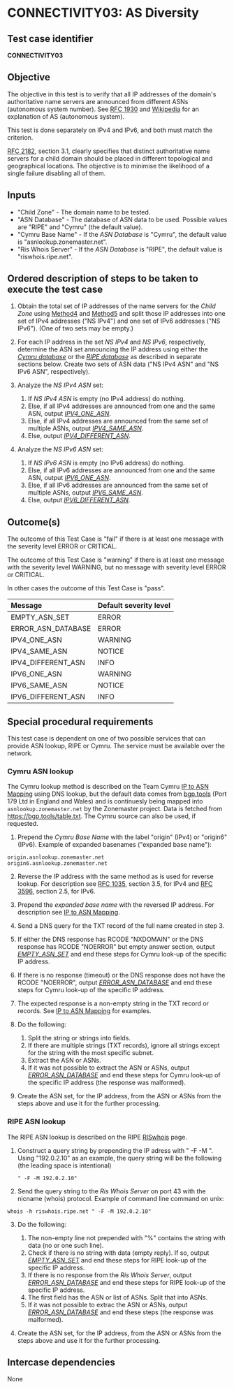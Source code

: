 # CONNECTIVITY03: AS Diversity

## Test case identifier

**CONNECTIVITY03**

## Objective

The objective in this test is to verify that all IP addresses of the domain's
authoritative name servers are announced from different ASNs (autonomous system 
number). See [RFC 1930] and [Wikipedia] for an explanation of AS (autonomous 
system).

This test is done separately on IPv4 and IPv6, and both must match the criterion.

[RFC 2182][RFC 2182#3.1], section 3.1, clearly specifies that distinct authoritative 
name servers for a child domain should be placed in different topological and 
geographical locations. The objective is to minimise the likelihood of a single 
failure disabling all of them. 


## Inputs

* "Child Zone" - The domain name to be tested.
* "ASN Database" - The database of ASN data to be used. Possible values
  are "RIPE" and "Cymru" (the default value).
* "Cymru Base Name" - If the *ASN Database* is "Cymru", the default value 
  is "asnlookup.zonemaster.net".
* "Ris Whois Server" - If the *ASN Database* is "RIPE", the default value 
  is "riswhois.ripe.net".


## Ordered description of steps to be taken to execute the test case

1. Obtain the total set of IP addresses of the name servers for the 
   *Child Zone* using [Method4] and [Method5] and split those IP addresses
   into one set of IPv4 addresses ("NS IPv4") and one set of IPv6 addresses
   ("NS IPv6"). (One of two sets may be empty.)

2. For each IP address in the set *NS IPv4* and *NS IPv6*, respectively, 
   determine the ASN set announcing the IP address using either the 
   *[Cymru database]* or the *[RIPE database]* as described in separate 
   sections below. Create two sets of ASN data ("NS IPv4 ASN" and 
   "NS IPv6 ASN", respectively).

3. Analyze the *NS IPv4 ASN* set:
   1. If *NS IPv4 ASN* is empty (no IPv4 address) do nothing.
   2. Else, if all IPv4 addresses are announced from one and the same ASN, output
      *[IPV4_ONE_ASN]*.
   3. Else, if all IPv4 addresses are announced from the same set of multiple 
      ASNs, output *[IPV4_SAME_ASN]*.
   4. Else, output *[IPV4_DIFFERENT_ASN]*.

4. Analyze the *NS IPv6 ASN* set:
   1. If *NS IPv6 ASN* is empty (no IPv6 address) do nothing.
   2. Else, if all IPv6 addresses are announced from one and the same ASN, output
      *[IPV6_ONE_ASN]*.
   3. Else, if all IPv6 addresses are announced from the same set of multiple 
      ASNs, output *[IPV6_SAME_ASN]*.
   4. Else, output *[IPV6_DIFFERENT_ASN]*.

## Outcome(s)

The outcome of this Test Case is "fail" if there is at least one 
message with the severity level ERROR or CRITICAL.

The outcome of this Test Case is "warning" if there is at least 
one message with the severity level WARNING, but no message with 
severity level ERROR or CRITICAL.

In other cases the outcome of this Test Case is "pass".

Message            |Default severity level
:------------------|:------------
EMPTY_ASN_SET      |ERROR
ERROR_ASN_DATABASE |ERROR
IPV4_ONE_ASN       |WARNING
IPV4_SAME_ASN      |NOTICE
IPV4_DIFFERENT_ASN |INFO
IPV6_ONE_ASN       |WARNING
IPV6_SAME_ASN      |NOTICE
IPV6_DIFFERENT_ASN |INFO


## Special procedural requirements

This test case is dependent on one of two possible services that can provide
ASN lookup, RIPE or Cymru. The service must be available over the network.


### Cymru ASN lookup

The Cymru lookup method is described on the Team Cymru [IP to ASN Mapping]
using DNS lookup, but the default data comes from [bgp.tools] (Port 179 Ltd
in England and Wales) and is continuesly being mapped into
`asnlookup.zonemaster.net` by the Zonemaster project. Data is fetched from
<https://bgp.tools/table.txt>. The Cymru source can also be used, if
requested.

1. Prepend the *Cymru Base Name* with the label "origin" (IPv4) or 
   "origin6" (IPv6). Example of expanded basenames 
   ("expanded base name"):
   
```
origin.asnlookup.zonemaster.net
origin6.asnlookup.zonemaster.net
```

2. Reverse the IP address with the same method as is used for
   reverse lookup. For description see [RFC 1035][RFC 1035#3.5], section 3.5, 
   for IPv4 and [RFC 3596][RFC 3596#2.5], section 2.5, for IPv6.
 
3. Prepend the *expanded base name* with the reversed IP address. For
   description see [IP to ASN Mapping].

4. Send a DNS query for the TXT record of the full name created in step 3.

5. If either the DNS response has RCODE "NXDOMAIN" or the DNS response 
   has RCODE "NOERROR" but empty answer section, output
   *[EMPTY_ASN_SET]* and end these steps for Cymru look-up of the specific
   IP address.

6. If there is no response (timeout) or the DNS response does not have
   the RCODE "NOERROR", output *[ERROR_ASN_DATABASE]* and 
   end these steps for Cymru look-up of the specific IP address.

8. The expected response is a non-empty string in the TXT record or 
   records. See [IP to ASN Mapping] for examples.

9. Do the following:

   1. Split the string or strings into fields.
   2. If there are multiple strings (TXT records), ignore all strings
      except for the string with the most specific subnet.
   3. Extract the ASN or ASNs.
   4. If it was not possible to extract the ASN or ASNs, output 
      *[ERROR_ASN_DATABASE]* and end these steps for Cymru look-up of 
      the specific IP address (the response was malformed).

10. Create the ASN set, for the IP address, from the ASN or ASNs from
    the steps above and use it for the further processing.



### RIPE ASN lookup

The RIPE ASN lookup is described on the RIPE [RISwhois] page.

1. Construct a query string by prepending the IP adress with
   " -F -M ". Using "192.0.2.10" as an example, the query string will
   be the following (the leading space is intentional)
   
   ```
   " -F -M 192.0.2.10" 
   ```
   
2. Send the query string to the *Ris Whois Server* on port
   43 with the nicname (whois) protocol. Example of command
   line command on unix:

```
whois -h riswhois.ripe.net " -F -M 192.0.2.10"
```

3. Do the following:
   1. The non-empty line not prepended with "%" contains the string
      with data (no or one such line).
   2. Check if there is no string with data (empty reply). If so, 
      output *[EMPTY_ASN_SET]* and end these steps for RIPE look-up
      of the specific IP address.
   3. If there is no response from the *Ris Whois Server*, output 
      *[ERROR_ASN_DATABASE]* and end these steps for RIPE look-up
      of the specific IP address.
   4. The first field has the ASN or list of ASNs. Split that into ASNs.
   5. If it was not possible to extrac the ASN or ASNs, output 
      *[ERROR_ASN_DATABASE]* and end these steps (the response was 
      malformed).

8. Create the ASN set, for the IP address, from the ASN or ASNs from
   the steps above and use it for the further processing.

## Intercase dependencies

None


[Bgp.tools]:            https://bgp.tools/
[Cymru database]:       #cymru-asn-lookup
[EMPTY_ASN_SET]:        #outcomes 
[ERROR_ASN_DATABASE]:   #outcomes 
[IP to ASN Mapping]:    https://www.team-cymru.com/ip-asn-mapping
[IPV4_DIFFERENT_ASN]:   #outcomes 
[IPV4_ONE_ASN]:         #outcomes 
[IPV4_SAME_ASN]:        #outcomes 
[IPV6_DIFFERENT_ASN]:   #outcomes 
[IPV6_ONE_ASN]:         #outcomes 
[IPV6_SAME_ASN]:        #outcomes 
[Method4]:              ../Methods.md#method-4-obtain-glue-address-records-from-parent
[Method5]:              ../Methods.md#method-5-obtain-the-name-server-address-records-from-child
[RFC 1035#3.5]:         https://datatracker.ietf.org/doc/html/rfc1035#section-3.5
[RFC 1930]:             https://datatracker.ietf.org/doc/html/rfc1930
[RFC 2182#3.1]:         https://datatracker.ietf.org/doc/html/rfc2182#section-3.1
[RFC 3596#2.5]:         https://datatracker.ietf.org/doc/html/rfc3596#section-2.5
[RIPE database]:        #ripe-asn-lookup
[RISwhois]:             https://www.ripe.net/analyse/archived-projects/ris-tools-web-interfaces/riswhois
[Wikipedia]:            https://en.wikipedia.org/wiki/Autonomous_system_(Internet)
